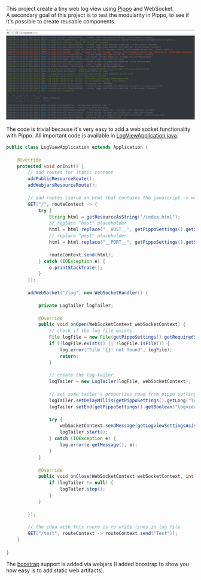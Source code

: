 This project create a tiny web log view using [Pippo](http://www.pippo.ro) and WebSocket.  
A secondary goal of this project is to test the modularity in Pippo, to see if it's possible to create reusable components.
  
![Upload](screenshots/logview.png?raw=true)
  
The code is trivial because it's very easy to add a web socket functionality with Pippo.
All important code is available in [LogViewApplication.java](https://github.com/decebals/pippo-logview/blob/master/src/main/java/ro/pippo/logview/LogViewApplication.java).

```java
public class LogViewApplication extends Application {

    @Override
    protected void onInit() {
        // add routes for static content
        addPublicResourceRoute();
        addWebjarsResourceRoute();

        // add routes (serve an html that contains the javascript -> websocket client)
        GET("/", routeContext -> {
            try {
                String html = getResourceAsString("/index.html");
                // replace "host" placeholder
                html = html.replace("__HOST__", getPippoSettings().getString("server.host", "localhost"));
                // replace "post" placeholder
                html = html.replace("__PORT__", getPippoSettings().getString("server.port", "8338"));

                routeContext.send(html);
            } catch (IOException e) {
                e.printStackTrace();
            }
        });

        addWebSocket("/log", new WebSocketHandler() {

            private LogTailer logTailer;

            @Override
            public void onOpen(WebSocketContext webSocketContext) {
                // check if the log file exists
                File logFile = new File(getPippoSettings().getRequiredString("logview.tailer.file"));
                if (!logFile.exists() || !logFile.isFile()) {
                    log.error("File '{}' not found", logFile);
                    return;
                }

                // create the log tailer
                logTailer = new LogTailer(logFile, webSocketContext);

                // set some tailer's properties read from pippo settings
                logTailer.setDelayMillis(getPippoSettings().getLong("logview.tailer.delayMillis", 1000));
                logTailer.setEnd(getPippoSettings().getBoolean("logview.tailer.end", false));

                try {
                    webSocketContext.sendMessage(getLogviewSettingsAsJson());
                    logTailer.start();
                } catch (IOException e) {
                    log.error(e.getMessage(), e);
                }
            }

            @Override
            public void onClose(WebSocketContext webSocketContext, int closeCode, String message) {
                if (logTailer != null) {
                    logTailer.stop();
                }
            }

        });

        // the idea with this route is to write lines in log file
        GET("/test", routeContext -> routeContext.send("Test"));
    }

}
```

The [boostrap](https://getbootstrap.com) support is added via webjars (I added boostrap to show you how easy is to add static web artifacts).